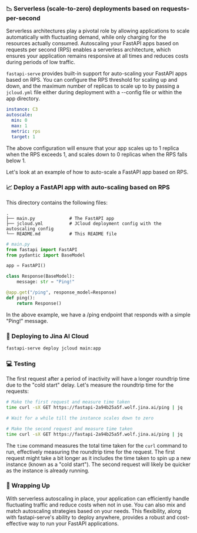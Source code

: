 ### 📉 Serverless (scale-to-zero) deployments based on requests-per-second

Serverless architectures play a pivotal role by allowing applications to scale automatically with fluctuating demand, while only charging for the resources actually consumed. Autoscaling your FastAPI apps based on requests per second (RPS) enables a serverless architecture, which ensures your application remains responsive at all times and reduces costs during periods of low traffic.

`fastapi-serve` provides built-in support for auto-scaling your FastAPI apps based on RPS. You can configure the RPS threshold for scaling up and down, and the maximum number of replicas to scale up to by passing a `jcloud.yml` file either during deployment with a --config file or within the app directory.

```yaml
instance: C3
autoscale:
  min: 0
  max: 1
  metric: rps
  target: 1
```

The above configuration will ensure that your app scales up to 1 replica when the RPS exceeds 1, and scales down to 0 replicas when the RPS falls below 1. 


Let's look at an example of how to auto-scale a FastAPI app based on RPS.


### 📈 Deploy a FastAPI app with auto-scaling based on RPS

This directory contains the following files:

```
.
├── main.py             # The FastAPI app
├── jcloud.yml          # JCloud deployment config with the autoscaling config
└── README.md           # This README file
```

```python
# main.py
from fastapi import FastAPI
from pydantic import BaseModel

app = FastAPI()

class Response(BaseModel):
    message: str = "Ping!"

@app.get("/ping", response_model=Response)
def ping():
    return Response()
```

In the above example, we have a /ping endpoint that responds with a simple "Ping!" message.

### 🚀 Deploying to Jina AI Cloud

```bash
fastapi-serve deploy jcloud main:app
```

### 💻 Testing


The first request after a period of inactivity will have a longer roundtrip time due to the "cold start" delay. Let's measure the roundtrip time for the requests:


```bash
# Make the first request and measure time taken
time curl -sX GET https://fastapi-2a94b25a5f.wolf.jina.ai/ping | jq

# Wait for a while till the instance scales down to zero

# Make the second request and measure time taken
time curl -sX GET https://fastapi-2a94b25a5f.wolf.jina.ai/ping | jq
```

The `time` command measures the total time taken for the `curl` command to run, effectively measuring the roundtrip time for the request. The first request might take a bit longer as it includes the time taken to spin up a new instance (known as a "cold start"). The second request will likely be quicker as the instance is already running.


### 🎯 Wrapping Up

With serverless autoscaling in place, your application can efficiently handle fluctuating traffic and reduce costs when not in use. You can also mix and match autoscaling strategies based on your needs. This flexibility, along with fastapi-serve's ability to deploy anywhere, provides a robust and cost-effective way to run your FastAPI applications.
